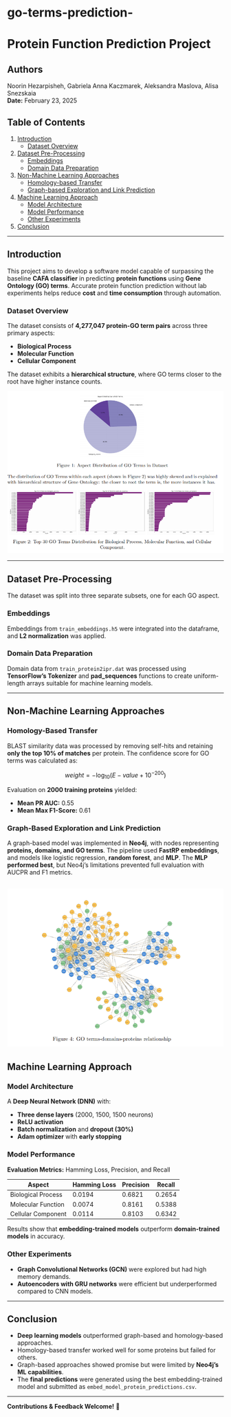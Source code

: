 # go-terms-prediction-
# Protein Function Prediction Project

## Authors  
Noorin Hezarpisheh, Gabriela Anna Kaczmarek, Aleksandra Maslova, Alisa Snezskaia  
**Date:** February 23, 2025  

## Table of Contents  
1. [Introduction](#introduction)  
   - [Dataset Overview](#dataset-overview)  
2. [Dataset Pre-Processing](#dataset-pre-processing)  
   - [Embeddings](#embeddings)  
   - [Domain Data Preparation](#domain-data-preparation)  
3. [Non-Machine Learning Approaches](#non-machine-learning-approaches)  
   - [Homology-based Transfer](#homology-based-transfer)  
   - [Graph-based Exploration and Link Prediction](#graph-based-exploration-and-link-prediction)  
4. [Machine Learning Approach](#machine-learning-approach)  
   - [Model Architecture](#model-architecture)  
   - [Model Performance](#model-performance)  
   - [Other Experiments](#other-experiments)  
5. [Conclusion](#conclusion)  

---

## Introduction  
This project aims to develop a software model capable of surpassing the baseline **CAFA classifier** in predicting **protein functions** using **Gene Ontology (GO) terms**. Accurate protein function prediction without lab experiments helps reduce **cost** and **time consumption** through automation.  

### Dataset Overview  
The dataset consists of **4,277,047 protein-GO term pairs** across three primary aspects:  
- **Biological Process**  
- **Molecular Function**  
- **Cellular Component**  

The dataset exhibits a **hierarchical structure**, where GO terms closer to the root have higher instance counts.

![Distribution of Classes](go_terms_distribution.png)


---

## Dataset Pre-Processing  
The dataset was split into three separate subsets, one for each GO aspect.  

### Embeddings  
Embeddings from `train_embeddings.h5` were integrated into the dataframe, and **L2 normalization** was applied.  

### Domain Data Preparation  
Domain data from `train_protein2ipr.dat` was processed using **TensorFlow’s Tokenizer** and **pad_sequences** functions to create uniform-length arrays suitable for machine learning models.

---

## Non-Machine Learning Approaches  

### Homology-Based Transfer  
BLAST similarity data was processed by removing self-hits and retaining **only the top 10% of matches** per protein. The confidence score for GO terms was calculated as:  
```math
weight = - \log_{10} (E-value + 10^{-200})
```
Evaluation on **2000 training proteins** yielded:  
- **Mean PR AUC:** 0.55  
- **Mean Max F1-Score:** 0.61  

### Graph-Based Exploration and Link Prediction  
A graph-based model was implemented in **Neo4j**, with nodes representing **proteins, domains, and GO terms**. The pipeline used **FastRP embeddings**, and models like logistic regression, **random forest**, and **MLP**. The **MLP performed best**, but Neo4j’s limitations prevented full evaluation with AUCPR and F1 metrics.

![Graph Visualization](graph_ontology.png)
---

## Machine Learning Approach  

### Model Architecture  
A **Deep Neural Network (DNN)** with:
- **Three dense layers** (2000, 1500, 1500 neurons)
- **ReLU activation**
- **Batch normalization** and **dropout (30%)**
- **Adam optimizer** with **early stopping**

### Model Performance  
**Evaluation Metrics:** Hamming Loss, Precision, and Recall  

| Aspect              | Hamming Loss | Precision | Recall  |
|--------------------|--------------|------------|---------|
| Biological Process | 0.0194       | 0.6821     | 0.2654  |
| Molecular Function | 0.0074       | 0.8161     | 0.5388  |
| Cellular Component | 0.0114       | 0.8103     | 0.6342  |

Results show that **embedding-trained models** outperform **domain-trained models** in accuracy.  

### Other Experiments  
- **Graph Convolutional Networks (GCN)** were explored but had high memory demands.  
- **Autoencoders with GRU networks** were efficient but underperformed compared to CNN models.

---

## Conclusion  
- **Deep learning models** outperformed graph-based and homology-based approaches.  
- Homology-based transfer worked well for some proteins but failed for others.  
- Graph-based approaches showed promise but were limited by **Neo4j’s ML capabilities**.  
- The **final predictions** were generated using the best embedding-trained model and submitted as `embed_model_protein_predictions.csv`.  

---  
**Contributions & Feedback Welcome!** 🚀
